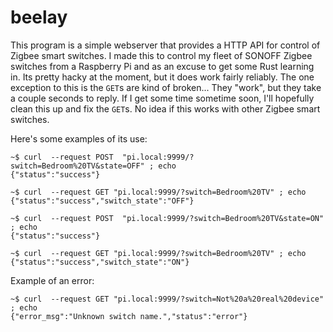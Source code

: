 # beelay
This program is a simple webserver that provides a HTTP API for control of Zigbee smart switches. I made this to control my fleet of SONOFF Zigbee switches from a Raspberry Pi and as an excuse to get some Rust learning in. Its pretty hacky at the moment, but it does work fairly reliably. The one exception to this is the `GET`s are kind of broken... They "work", but they take a couple seconds to reply. If I get some time sometime soon, I'll hopefully clean this up and fix the `GET`s. No idea if this works with other Zigbee smart switches.

Here's some examples of its use:
```
~$ curl  --request POST  "pi.local:9999/?switch=Bedroom%20TV&state=OFF" ; echo
{"status":"success"}
```

```
~$ curl  --request GET "pi.local:9999/?switch=Bedroom%20TV" ; echo
{"status":"success","switch_state":"OFF"}
```

```
~$ curl  --request POST  "pi.local:9999/?switch=Bedroom%20TV&state=ON" ; echo
{"status":"success"}
```

```
~$ curl  --request GET "pi.local:9999/?switch=Bedroom%20TV" ; echo
{"status":"success","switch_state":"ON"}
```

Example of an error:
```
~$ curl  --request GET "pi.local:9999/?switch=Not%20a%20real%20device" ; echo
{"error_msg":"Unknown switch name.","status":"error"}
```
